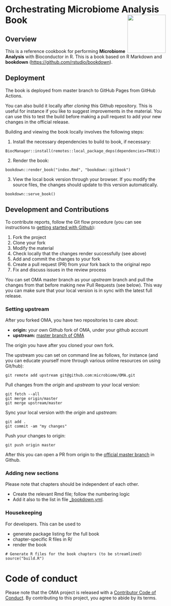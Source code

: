 # Orchestrating Microbiome Analysis Book <img src="general/figures/mia_logo.png" align="right" width="120" />

## Overview

This is a reference cookbook for performing **Microbiome Analysis** with 
Bioconductor in R. This is a book based on R Markdown and **bookdown** 
(https://github.com/rstudio/bookdown).

## Deployment

The book is deployed from master branch to GitHub Pages from GitHub
Actions.

You can also build it locally after _cloning_ this Github
repository. This is useful for instance if you like to suggest
improvements in the material. You can use this to test the build
before making a pull request to add your new changes in the official
release.

Building and viewing the book locally involves the following steps:


1. Install the necessary dependencies to build to book, if necessary:

```
BiocManager::install(remotes::local_package_deps(dependencies=TRUE))
```

2. Render the book:

```
bookdown::render_book("index.Rmd", "bookdown::gitbook")
```

3. View the local book version through your browser. If you modify the source files, the changes should update to this version automatically.

```
bookdown::serve_book()
```




## Development and Contributions

To contribute reports, follow the Git flow procedure (you can see instructions
to [getting started with Github](https://docs.github.com/en/get-started)):

1. Fork the project
2. Clone your fork
3. Modify the material
4. Check locally that the changes render successfully (see above)
5. Add and commit the changes to your fork
6. Create a pull request (PR) from your fork back to the original repo
7. Fix and discuss issues in the review process


You can set OMA master branch as your _upstream_ branch and pull the
changes from that before making new Pull Requests (see below). This way you can
make sure that your local version is in sync with the latest full
release.

### Setting upstream

After you forked OMA, you have two repositories to care about:

- **origin:** your own Github fork of OMA, under your github account
- **upstream:** [master branch of OMA](https://github.com/microbiome/OMA/)

The origin you have after you cloned your own fork.

The upstream you can set on command line as follows, for instance (and
you can educate yourself more through various online resources on
using Git/hub):


```
git remote add upstream git@github.com:microbiome/OMA.git
```


Pull changes from the _origin_ and _upstream_ to your local version:

```
git fetch --all
git merge origin/master
git merge upstream/master
```


Sync your local version with the _origin_ and _upstream_:

```
git add . 
git commit -am "my changes"
```


Push your changes to origin:

```
git push origin master
```


After this you can open a PR from origin to the [official master branch](https://github.com/microbiome/OMA/) in Github.




### Adding new sections

Please note that chapters should be independent of each other.

- Create the relevant Rmd file; follow the numbering logic
- Add it also to the list in file [_bookdown.yml](_bookdown.yml). 

### Housekeeping

For developers. This can be used to

 * generate package listing for the full book
 * chapter-specific R files in R/
 * render the book

```
# Generate R files for the book chapters (to be streamlined)
source("build.R")
```


# Code of conduct

Please note that the OMA project is released with a [Contributor Code of Conduct](https://contributor-covenant.org/version/2/0/CODE_OF_CONDUCT.html).
By contributing to this project, you agree to abide by its terms.




